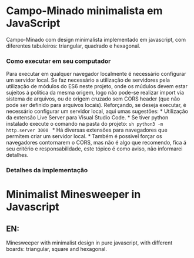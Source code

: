 # Campo-Minado minimalista em JavaScript
Campo-Minado com design minimalista implementado em javascript, com diferentes tabuleiros: triangular, quadrado e hexagonal.


### Como executar em seu computador
Para executar em qualquer navegador localmente é necessário configurar um servidor local. 
Se faz necessário a utilização de servidores pela utilização de módulos do ES6 neste projeto, onde os múdulos devem estar sujeitos á politica da mesma origem, logo não pode-se realizar import  via sistema de arquivos, ou de origem cruzado sem CORS header (que não pode ser definido para arquivos locais).
Reforçando, se deseja executar, é necessário configurar um servidor local, aqui umas sugestões: 
    * Utilização da extensão Live Server para Visual Studio Code.
    * Se tiver python instalado execute o comando na pasta do projeto:
    ```sh
    python3 -m http.server 3000
    ```
    * Há diversas extensões para navegadores que permitem criar um servidor local.
    * Também é possivel forçar os navegadores contornarem o CORS, mas não é algo que recomendo, fica á seu critério e responsabilidade, este tópico é como aviso, não informarei detalhes.
### Detalhes da implementação

# Minimalist Minesweeper in Javascript
## EN:
Minesweeper with minimalist design in pure javascript, with different boards: triangular, square and hexagonal.
